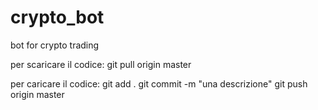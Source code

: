 # crypto_bot
bot for crypto trading

per scaricare il codice: 
git pull origin master

per caricare il codice:
git add .
git commit -m "una descrizione"
git push origin master

